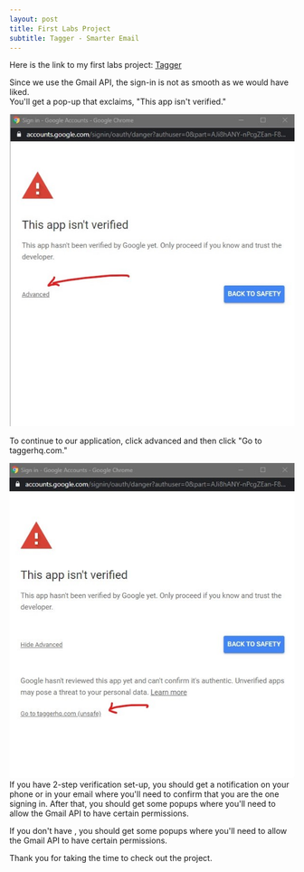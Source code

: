 ```yaml
---
layout: post
title: First Labs Project
subtitle: Tagger - Smarter Email
---
```

Here is the link to my first labs project: [Tagger](https://taggerhq.com)  
  
Since we use the Gmail API, the sign-in is not as smooth as we would have liked.   
You'll get a pop-up that exclaims, "This app isn't verified."   

![](https://github.com/SamH3pn3r/SamH3pn3r.github.io/blob/master/img/Annotation%202020-01-07%20121743%20(2).jpg?raw=true)  

To continue to our application, click advanced and then click "Go to taggerhq.com."  

![](https://github.com/SamH3pn3r/SamH3pn3r.github.io/blob/master/img/Annotation%202020-01-07%20121744%20(2).jpg?raw=true)  
If you have 2-step verification set-up, you should get a notification on your phone or in your email where you'll need to confirm
that you are the one signing in. After that, you should get some popups where you'll need to allow the Gmail API to have certain permissions. 

If you don't have , you should get some popups where you'll need to allow the Gmail API to have certain permissions.  

Thank you for taking the time to check out the project.
